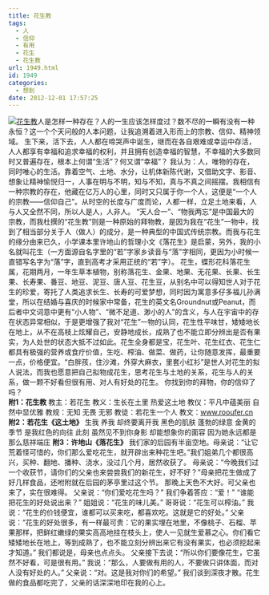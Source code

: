 ```yaml
---
title: 花生教
tags:
  - 人
  - 信仰
  - 有用
  - 花生
  - 花生教
url: 1949.html
id: 1949
categories:
  - 想到
date: 2012-12-01 17:57:25
---
```


[![](http://photo.guolaijie.com/rooufer/uploads/2012/12/花生教.jpg "花生教")](http://photo.guolaijie.com/rooufer/uploads/2012/12/花生教.jpg)人是怎样一种存在？人的一生应该怎样度过？数不尽的一瞬有没有一种永恒？这一个个天问般的人本问题，让我追溯着进入形而上的宗教、信仰、精神领域。 生下来，活下去，人人都在啼哭声中诞生，继而在各自艰难或幸运中存活，人人都享有幸福和追求幸福的权利，并且拥有创造幸福的智慧，不幸福的大多数同时又普遍存在，根本上何谓“生活”？何又谓“幸福”？ 我认为：人，唯物的存在，同时唯心的生活。靠着空气、土地、水分，让机体新陈代谢，又借助文字、影音、想象让精神愉悦归一，人事在明与不明，知与不知，真与不真之间摇摆。我相信有一种宗教的存在，他藏在亿万人的心里，同时又只属于你一个人，这便是“一个人的宗教——信仰自己”。从时空的长度与广度而论，人都一样，立足土地来看，人与人又全然不同，所以人是人，人非人。 “天人合一”、“物我两忘”是中国最大的宗教，而我杜撰的“花生教”则是一种原始的拜物教，是因为我在“花生”一物中，找到了相当部分关于人（做人）的成分，是一种典型的中国式传统宗教。而我与花生的缘分由来已久，小学课本里许地山的哲理小文《落花生》是启蒙，另外，我的小名就叫花生（一方面源自名字里的“若”字家乡读音与“落”字相同，更因为小时候一直错写名字为“落”字，直到高考才采用正统的“若”字）。 花生，蝶形花科落花生属，花期两月，一年生草本植物，别称落花生、金果、地果、无花果、长果、长生果、长寿果、番豆、地豆、泥豆、唐人豆、花生豆，从别名中可以得知世人对于花生的珍爱，寄托了人类追求长生、长寿的可爱梦想，同时因为寓意多仔多福儿孙满堂，所以在结婚与喜庆的时候家中常备，花生的英文名Groundnut或Peanut，而后者中文词意中更有“小人物”、“微不足道、渺小的人”的含义，与人在宇宙中的存在状态异常相似，于是更增强了我对“花生”一物的认同，花生性平味甘，矮矮地长在地上，从不在高枝上炫耀自己，安静地成长，成熟了也不能立即分辨出是否有果实，为人处世的状态大抵不过如此。花生全身都是宝，花生叶、花生红衣、花生仁都具有极强的营养或食疗价值，生吃、榨油、做菜、做药，让你随意发挥，最重要一点，价格便宜。“白胖孩，住沙滩，外穿大麻衣，里套小红衫”是世人对花生的拟人说法，而我也愿意把自己拟物成花生，思考花生与土地的关系，花生与人的关系，做一颗不好看但很有用、对人有好处的花生。 你找到你的拜物，你的信仰了吗？  
**附1：花生教** 教主：若花生 教义：生长在土里 热爱这土地 教仪：平凡中蕴美丽 自然中显优雅 教规：无知 无畏 无邪 教徒：若花生一个人 教文：www.rooufer.cn **附2：若花生《这土地》** 生我 养我 却终要离开我 黑色的肌肤 蓬勃的绿意 金黄的季节 是我红色的向往 此刻 虽然见不到你身影 却能想象你的面容 因为她永远都是那么慈祥端庄 **附3：许地山《落花生》** 我们家的后园有半亩空地。母亲说：“让它荒着怪可惜的，你们那么爱吃花生，就开辟出来种花生吧。”我们姐弟几个都很高兴，买种、翻地、播种、浇水，没过几个月，居然收获了。 母亲说：“今晚我们过一个收获节，请你们的父亲也来尝尝我们的新花生，好不好？”母亲把花生做成了好几样食品，还咐附就在后园的茅亭里过这个节。 那晚上天色不大好。可父亲也来了，实在很难得。 父亲说：“你们爱吃花生吗？” 我们争着答应：“爱！” “谁能把花生的好处说出来？” 姐姐说：“花生的味儿美。” 哥哥说：“花生可以榨油。” 我说：“花生的价钱便宜，谁都可以买来吃，都喜欢吃。这就是它的好处。” 父亲说：“花生的好处很多，有一样最可贵：它的果实埋在地里，不像桃子、石榴、苹果那样，把鲜红嫩绿的果实高高地挂在枝头上，使人一见就生爱慕之心。你们看它矮矮地长在地上，等到成熟了，也不能立刻分辨出来它有没有果实，也必须挖起来才知道。” 我们都说是，母亲也点点头。 父亲接下去说：“所以你们要像花生，它虽然不好看，可是很有用。” 我说：“那么，人要做有用的人，不要做只讲体面，而对人没有好处的人。” 父亲说：“对。这是我对你们的希望。” 我们谈到深夜才散。花生做的食品都吃完了，父亲的话深深地印在我的心上。